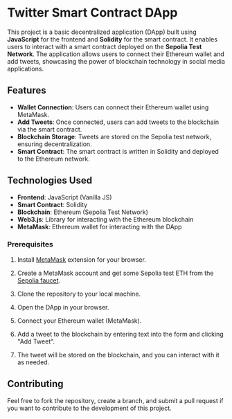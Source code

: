 # Twitter Smart Contract DApp

This project is a basic decentralized application (DApp) built using **JavaScript** for the frontend and **Solidity** for the smart contract. It enables users to interact with a smart contract deployed on the **Sepolia Test Network**. The application allows users to connect their Ethereum wallet and add tweets, showcasing the power of blockchain technology in social media applications.

## Features

- **Wallet Connection**: Users can connect their Ethereum wallet using MetaMask.
- **Add Tweets**: Once connected, users can add tweets to the blockchain via the smart contract.
- **Blockchain Storage**: Tweets are stored on the Sepolia test network, ensuring decentralization.
- **Smart Contract**: The smart contract is written in Solidity and deployed to the Ethereum network.
  
## Technologies Used

- **Frontend**: JavaScript (Vanilla JS)
- **Smart Contract**: Solidity
- **Blockchain**: Ethereum (Sepolia Test Network)
- **Web3.js**: Library for interacting with the Ethereum blockchain
- **MetaMask**: Ethereum wallet for interacting with the DApp


### Prerequisites

1. Install [MetaMask](https://metamask.io/) extension for your browser.
2. Create a MetaMask account and get some Sepolia test ETH from the [Sepolia faucet](https://faucet.sepolia.org/).
3. Clone the repository to your local machine.

1. Open the DApp in your browser.
2. Connect your Ethereum wallet (MetaMask).
3. Add a tweet to the blockchain by entering text into the form and clicking "Add Tweet".
4. The tweet will be stored on the blockchain, and you can interact with it as needed.

## Contributing

Feel free to fork the repository, create a branch, and submit a pull request if you want to contribute to the development of this project.

